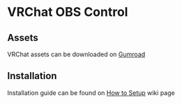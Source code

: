 # VRChat OBS Control

## Assets
VRChat assets can be downloaded on [Gumroad](https://nerdywoffy.gumroad.com/l/vrchat-obs-controller)

## Installation
Installation guide can be found on [How to Setup](https://github.com/nerdywoffy/vrchat-obs-controller/wiki/How-to-Setup) wiki page